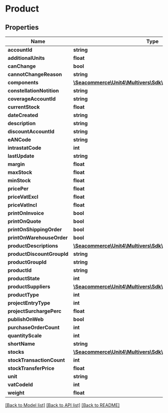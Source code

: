 # Product

## Properties
Name | Type | Description | Notes
------------ | ------------- | ------------- | -------------
**accountId** | **string** |  | [optional] 
**additionalUnits** | **float** |  | [optional] 
**canChange** | **bool** |  | [optional] 
**cannotChangeReason** | **string** |  | [optional] 
**components** | [**\Seacommerce\Unit4\Multivers\Sdk\Model\Component[]**](Component.md) |  | [optional] 
**constellationNotition** | **string** |  | [optional] 
**coverageAccountId** | **string** |  | [optional] 
**currentStock** | **float** |  | [optional] 
**dateCreated** | **string** |  | [optional] 
**description** | **string** |  | [optional] 
**discountAccountId** | **string** |  | [optional] 
**eANCode** | **string** |  | [optional] 
**intrastatCode** | **int** |  | [optional] 
**lastUpdate** | **string** |  | [optional] 
**margin** | **float** |  | [optional] 
**maxStock** | **float** |  | [optional] 
**minStock** | **float** |  | [optional] 
**pricePer** | **float** |  | [optional] 
**priceVatExcl** | **float** |  | [optional] 
**priceVatIncl** | **float** |  | [optional] 
**printOnInvoice** | **bool** |  | [optional] 
**printOnQuote** | **bool** |  | [optional] 
**printOnShippingOrder** | **bool** |  | [optional] 
**printOnWarehouseOrder** | **bool** |  | [optional] 
**productDescriptions** | [**\Seacommerce\Unit4\Multivers\Sdk\Model\ProductDescription[]**](ProductDescription.md) |  | [optional] 
**productDiscountGroupId** | **string** |  | [optional] 
**productGroupId** | **string** |  | [optional] 
**productId** | **string** |  | 
**productState** | **int** |  | [optional] 
**productSuppliers** | [**\Seacommerce\Unit4\Multivers\Sdk\Model\ProductSupplier[]**](ProductSupplier.md) |  | [optional] 
**productType** | **int** |  | [optional] 
**projectEntryType** | **int** |  | [optional] 
**projectSurchargePerc** | **float** |  | [optional] 
**publishOnWeb** | **bool** |  | [optional] 
**purchaseOrderCount** | **int** |  | [optional] 
**quantityScale** | **int** |  | [optional] 
**shortName** | **string** |  | 
**stocks** | [**\Seacommerce\Unit4\Multivers\Sdk\Model\Stock[]**](Stock.md) |  | [optional] 
**stockTransactionCount** | **int** |  | [optional] 
**stockTransferPrice** | **float** |  | [optional] 
**unit** | **string** |  | [optional] 
**vatCodeId** | **int** |  | [optional] 
**weight** | **float** |  | [optional] 

[[Back to Model list]](../README.md#documentation-for-models) [[Back to API list]](../README.md#documentation-for-api-endpoints) [[Back to README]](../README.md)


